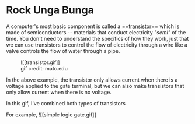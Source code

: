 # Rock Unga Bunga

A computer's most basic component is called a [==transistor==](https://en.wikipedia.org/wiki/Transistor) which is made of semiconductors -- materials that conduct electricity *"semi"* of the time. You don't need to understand the specifics of how they work, just that we can use transistors to control the flow of electricity through a wire like a valve controls the flow of water through a pipe.

<figure markdown>
![[transistor.gif]]
<figcaption>gif credit: matc.edu</figcaption>
</figure>

In the above example, the transistor only allows current when there is a voltage applied to the gate terminal, but we can also make transistors that only allow current when there is no voltage.

In this gif, I've combined both types of transistors 

For example, 
![[simple logic gate.gif]]